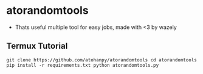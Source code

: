 # atorandomtools
- Thats useful multiple tool for easy jobs, made with <3 by wazely

## Termux Tutorial
`git clone https://github.com/atohanpy/atorandomtools
cd atorandomtools
pip install -r requirements.txt
python atorandomtools.py`
